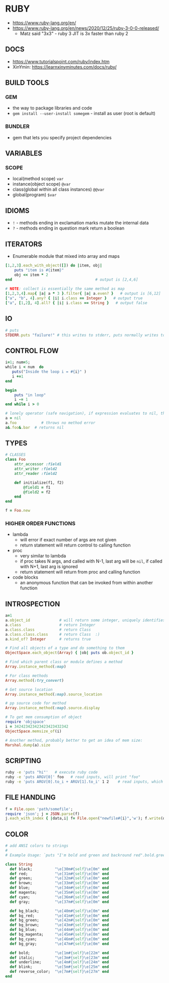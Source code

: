 # RUBY
- https://www.ruby-lang.org/en/
- https://www.ruby-lang.org/en/news/2020/12/25/ruby-3-0-0-released/
    - Matz said "3x3" - ruby 3 JIT is 3x faster than ruby 2

## DOCS
- https://www.tutorialspoint.com/ruby/index.htm
- XinYmin: https://learnxinyminutes.com/docs/ruby/


## BUILD TOOLS
### GEM
- the way to package libraries and code
- `gem install --user-install somegem` - install as user (root is default)
### BUNDLER
- gem that lets you specify project dependencies

## VARIABLES
### SCOPE
- local(method scope) `var`
- instance(object scope) `@var`
- class(global within all class instances) `@@var`
- global(program) `$var`

## IDIOMS
- `!` - methods ending in exclamation marks mutate the internal data
- `?` - methods ending in question mark return a boolean


## ITERATORS
- Enumerable module that mixed into array and maps
```ruby
[1,2,3].each_with_object([]) do |item, obj|
    puts "item is #{item}"
    obj << item * 2
end                                     # output is [2,4,6]
 
# NOTE: collect is essentially the same method as map
[1,2,3,4].map{ |a| a * 3 }.filter{ |a| a.even? }   # output is [6,12]
["a", "b", 4].any? { |i| i.class == Integer }   # output true
["a", [1,2], 4].all? { |i| i.class == String }   # output false
```

## IO
```ruby
# puts
STDERR.puts "failure!" # this writes to stderr, puts normally writes to stdout
```

## CONTROL FLOW
```ruby
i=1; num=5;
while i < num  do
   puts("Inside the loop i = #{i}" )
   i +=1
end

begin
    puts "in loop"
    i -= 1
end while i > 0

# lonely operator (safe navigation), if expression evaluates to nil, then lonely operator on nil will return nil
a = nil
a.foo           # throws no method error
a&.foo&.bar  # returns nil
```

## TYPES
```ruby
# CLASSES
class Foo
    attr_accessor :field1
    attr_writer :field2
    attr_reader :field2

    def initialize(f1, f2)
        @field1 = f1
        @field2 = f2
    end
end

f = Foo.new
```
### HIGHER ORDER FUNCTIONS
- lambda
    - will error if exact number of args are not given
    - return statement will return control to calling function
- proc
    - very similar to lambda
    - if proc takes N args, and called with N-1, last arg will be `nil`, if called with N+1, last arg is ignored
    - return statement will return from proc and calling function
- code blocks
    - an anonymous function that can be invoked from within another function


## INTROSPECTION
```ruby
a=1
a.object_id             # will return some integer, uniquely identifies an object
a.class                 # return Integer
a.class.class           # return Class
a.class.class.class     # return Class  :)
a.kind_of? Integer      # returns true

# Find all objects of a type and do something to them
ObjectSpace.each_object(Array) { |ob| puts ob.object_id }

# Find which parent class or module defines a method
Array.instance_method(:map)

# For class methods
Array.method(:try_convert)

# Get source location
Array.instance_method(:map).source_location

# pp source code for method
Array.instance_method(:map).source.display

# To get mem consumption of object
require 'objspace'
i = 342423423423423423432342
ObjectSpace.memsize_of(i)

# Another method, probably better to get an idea of mem size:
Marshal.dump(a).size
```

## SCRIPTING
```sh
ruby -e 'puts "hi"'   # execute ruby code
ruby -e 'puts ARGV[0]' foo   # read inputs, will print "foo"
ruby -e 'puts ARGV[0].to_i + ARGV[1].to_i' 1 2    # read inputs, which are always strings, prints "3"
```

## FILE HANDLING
```ruby
f = File.open 'path/somefile'; 
require 'json'; j = JSON.parse(f)
j.each_with_index { |data,i| f= File.open("newfile#{i}",'w'); f.write(data.to_json); f.close }
```

## COLOR
```ruby
# add ANSI colors to strings
#
# Example Usage: `puts "I'm bold and green and backround red".bold.green.bg_red`

class String
  def black;          "\e[30m#{self}\e[0m" end
  def red;            "\e[31m#{self}\e[0m" end
  def green;          "\e[32m#{self}\e[0m" end
  def brown;          "\e[33m#{self}\e[0m" end
  def blue;           "\e[34m#{self}\e[0m" end
  def magenta;        "\e[35m#{self}\e[0m" end
  def cyan;           "\e[36m#{self}\e[0m" end
  def gray;           "\e[37m#{self}\e[0m" end

  def bg_black;       "\e[40m#{self}\e[0m" end
  def bg_red;         "\e[41m#{self}\e[0m" end
  def bg_green;       "\e[42m#{self}\e[0m" end
  def bg_brown;       "\e[43m#{self}\e[0m" end
  def bg_blue;        "\e[44m#{self}\e[0m" end
  def bg_magenta;     "\e[45m#{self}\e[0m" end
  def bg_cyan;        "\e[46m#{self}\e[0m" end
  def bg_gray;        "\e[47m#{self}\e[0m" end

  def bold;           "\e[1m#{self}\e[22m" end
  def italic;         "\e[3m#{self}\e[23m" end
  def underline;      "\e[4m#{self}\e[24m" end
  def blink;          "\e[5m#{self}\e[25m" end
  def reverse_color;  "\e[7m#{self}\e[27m" end
end
```
